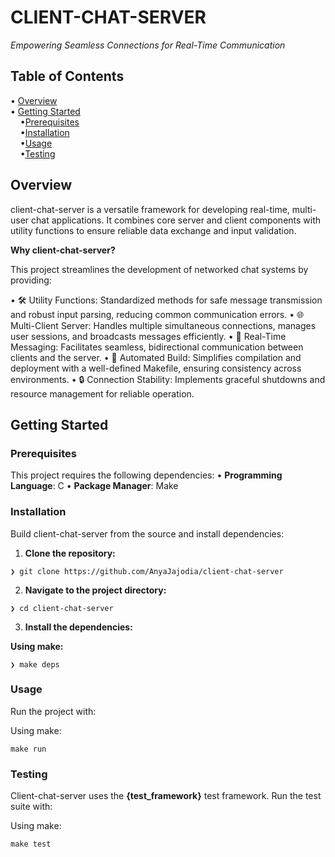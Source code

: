 # CLIENT-CHAT-SERVER

_Empowering Seamless Connections for Real-Time Communication_

## Table of Contents

• [Overview](#overview) <br>
• [Getting Started](#getting-started) <br>
&nbsp;&nbsp;&nbsp;&nbsp;•[Prerequisites](#prerequisites)  <br>
&nbsp;&nbsp;&nbsp;&nbsp;•[Installation](#installation)  <br>
&nbsp;&nbsp;&nbsp;&nbsp;•[Usage](#usage)  <br>
&nbsp;&nbsp;&nbsp;&nbsp;•[Testing](#testing)  <br>

## Overview

client-chat-server is a versatile framework for developing real-time, multi-user chat applications. It combines core server and client components with utility functions to ensure reliable data exchange and input validation.

**Why client-chat-server?**

This project streamlines the development of networked chat systems by providing:

• 🛠️ Utility Functions: Standardized methods for safe message transmission and robust input parsing, reducing common communication errors.
• 🌐 Multi-Client Server: Handles multiple simultaneous connections, manages user sessions, and broadcasts messages efficiently.
• 💬 Real-Time Messaging: Facilitates seamless, bidirectional communication between clients and the server.
• 🚀 Automated Build: Simplifies compilation and deployment with a well-defined Makefile, ensuring consistency across environments.
• 🔒 Connection Stability: Implements graceful shutdowns and resource management for reliable operation.

## Getting Started

### Prerequisites

This project requires the following dependencies:
• **Programming Language**: C
• **Package Manager**: Make

### Installation

Build client-chat-server from the source and install dependencies:

1. **Clone the repository:**
```
❯ git clone https://github.com/AnyaJajodia/client-chat-server
```

2. **Navigate to the project directory:**
```
❯ cd client-chat-server
```

3. **Install the dependencies:**

**Using make:**
```
❯ make deps
```

### Usage

Run the project with:

Using make:
```
make run
```

### Testing

Client-chat-server uses the **{test_framework}** test framework. Run the test suite with:

Using make:
```
make test
```
